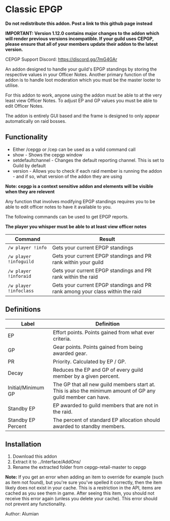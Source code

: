 # Classic EPGP
**Do not redistribute this addon. Post a link to this github page instead**

**IMPORTANT: Version 1.12.0 contains major changes to the addon which will render previous versions incompatible. If your guild uses CEPGP, please ensure that all of your members update their addon to the latest version.**

CEPGP Support Discord: https://discord.gg/7mG4GAr

An addon designed to handle your guild's EPGP standings by storing the respective values in your Officer Notes. Another primary function of the addon is to handle loot moderation which you must be the master looter to utilise.

For this addon to work, anyone using the addon must be able to at the very least view Officer Notes. To adjust EP and GP values you must be able to edit Officer Notes.

The addon is entirely GUI based and the frame is designed to only appear automatically on raid bosses.

## Functionality

* Either /cepgp or /cep can be used as a valid command call
* show - Shows the cepgp window
* setdefaultchannel - Changes the default reporting channel. This is set to Guild by default
* version - Allows you to check if each raid member is running the addon - and if so, what version of the addon they are using

**Note: cepgp is a context sensitive addon and elements will be visible when they are relevent**

Any function that involves modifying EPGP standings requires you to be able to edit officer notes to have it available to you.

The following commands can be used to get EPGP reports.

**The player you whisper must be able to at least view officer notes**

| Command                    | Result                                                                        |
|----------------------------|-------------------------------------------------------------------------------|
| ```/w player !info```      | Gets your current EPGP standings                                              |
| ```/w player !infoguild``` | Gets your current EPGP standings and PR rank within your guild                |
| ```/w player !inforaid```  | Gets your current EPGP standings and PR rank within the raid                  |
| ```/w player !infoclass``` | Gets your current EPGP standings and PR rank among your class within the raid |

## Definitions

| Label              | Definition                                                                                                   |
|--------------------|--------------------------------------------------------------------------------------------------------------|
| EP                 | Effort points. Points gained from what ever criteria.                                                        |
| GP                 | Gear points. Points gained from being awarded gear.                                                          |
| PR                 | Priority. Calculated by EP / GP.                                                                             |
| Decay              | Reduces the EP and GP of every guild member by a given percent.                                              |
| Initial/Minimum GP | The GP that all new guild members start at. This is also the minimum amount of GP any guild member can have. |
| Standby EP         | EP awarded to guild members that are not in the raid.                                                        |
| Standby EP Percent | The percent of standard EP allocation should awarded to standby members.                                     |

## Installation

1. Download this addon 
2. Extract it to ../Interface/AddOns/ 
3. Rename the extracted folder from cepgp-retail-master to cepgp

**Note:**
If you get an error when adding an item to override for example (such as item not found), but you're sure you've spelled it correctly, then the item likely does not exist in your cache. This is a restriction in the API, items are cached as you see them in game. After seeing this item, you should not receive this error again (unless you delete your cache). This error should not prevent any functionality.

Author: Alumian
